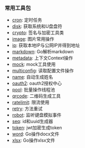 ### 常用工具包

- [cron](cron): 定时任务
- [disk](disk): 获取系统和U盘盘符
- [crypto](crypto): 签名与加密工具类
- [image](images): 图片常用操作
- [ip](ip): 获取本地IP与公网IP并得到地址
- [markdown](markdown): Go解析markdown
- [metadata](metadata): 上下文Context操作
- [mock](mock): mock工具使用
- [multiconfig](multiconfig): 读取配置文件操作
- [name](name): 自动生成姓名
- [oauth2](oauth2): oauth2授权中心
- [pool](pool): 批量操作线程池
- [qrcode](qrcode): 二维码生成工具
- [ratelimit](ratelimit):  限流使用
- [retry](retry):  方法重试
- [robot](robot): 监听键盘模拟事件
- [seq](seq): id和uuid生成器
- [token](token): jwt加密生成token
- [word](word): Go操作docx文件
- [xlsx](xlsx): Go操作xlsx文件





